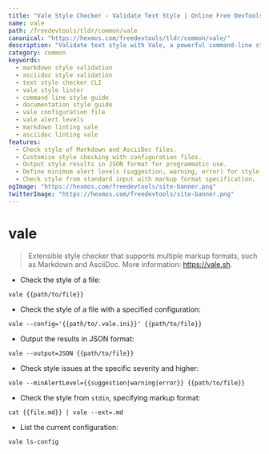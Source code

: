 ```yaml
---
title: "Vale Style Checker - Validate Text Style | Online Free DevTools by Hexmos"
name: vale
path: /freedevtools/tldr/common/vale
canonical: "https://hexmos.com/freedevtools/tldr/common/vale/"
description: "Validate text style with Vale, a powerful command-line style checker for Markdown and AsciiDoc files. Ensure consistency and quality in your writing. Free online tool, no registration required."
category: common
keywords:
  - markdown style validation
  - asciidoc style validation
  - text style checker CLI
  - vale style linter
  - command line style guide
  - documentation style guide
  - vale configuration file
  - vale alert levels
  - markdown linting vale
  - asciidoc linting vale
features:
  - Check style of Markdown and AsciiDoc files.
  - Customize style checking with configuration files.
  - Output style results in JSON format for programmatic use.
  - Define minimum alert levels (suggestion, warning, error) for style issues.
  - Check style from standard input with markup format specification.
ogImage: "https://hexmos.com/freedevtools/site-banner.png"
twitterImage: "https://hexmos.com/freedevtools/site-banner.png"
---
```


# vale

> Extensible style checker that supports multiple markup formats, such as Markdown and AsciiDoc.
> More information: <https://vale.sh>.

- Check the style of a file:

`vale {{path/to/file}}`

- Check the style of a file with a specified configuration:

`vale --config='{{path/to/.vale.ini}}' {{path/to/file}}`

- Output the results in JSON format:

`vale --output=JSON {{path/to/file}}`

- Check style issues at the specific severity and higher:

`vale --minAlertLevel={{suggestion|warning|error}} {{path/to/file}}`

- Check the style from `stdin`, specifying markup format:

`cat {{file.md}} | vale --ext=.md`

- List the current configuration:

`vale ls-config`
